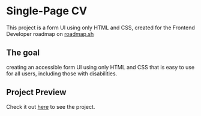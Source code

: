# Single-Page CV

This project is a form UI using only HTML and CSS, created for the Frontend Developer roadmap on [roadmap.sh](https://roadmap.sh/projects/accessible-form-ui)

## The goal 

creating an accessible form UI using only HTML and CSS that is easy to use for all users, including those with disabilities.

## Project Preview

Check it out [here](https://douglasalves-dev.github.io/accessible-form-ui/) to see the project.

